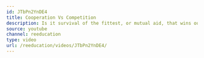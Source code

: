 ```yaml
---
id: JTbPn2YnDE4
title: Cooperation Vs Competition
description: Is it survival of the fittest, or mutual aid, that wins out?
source: youtube
channel: reeducation
type: video
url: /reeducation/videos/JTbPn2YnDE4/
---
```

